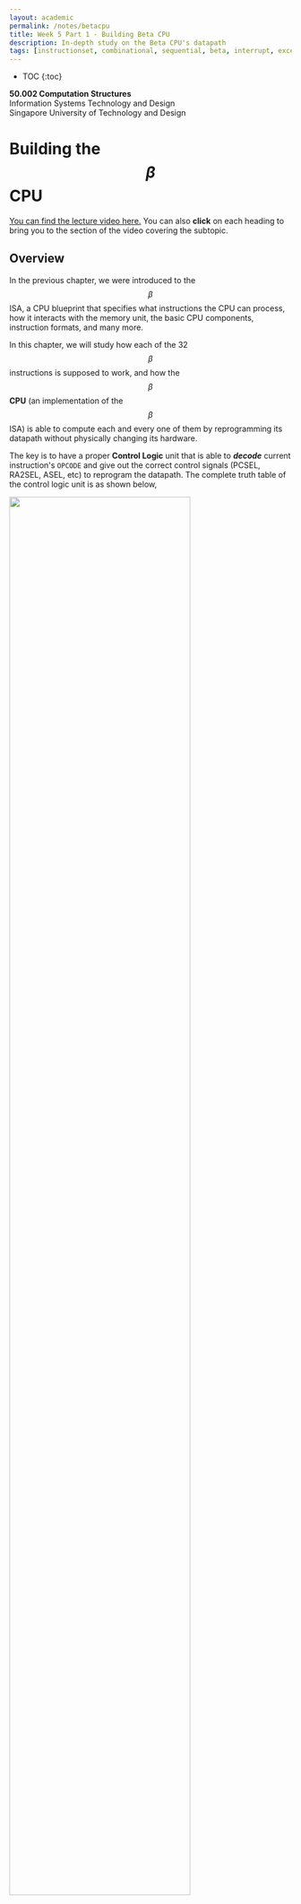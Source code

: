 ```yaml
---
layout: academic
permalink: /notes/betacpu
title: Week 5 Part 1 - Building Beta CPU
description: In-depth study on the Beta CPU's datapath
tags: [instructionset, combinational, sequential, beta, interrupt, exception, datapath]
---
```


* TOC
{:toc}

**50.002 Computation Structures**
<br>
Information Systems Technology and Design
<br>
Singapore University of Technology and Design


# Building the $$\beta$$ CPU
[You can find the lecture video here.](https://youtu.be/4T9MR8BSzt0) You can also **click** on each heading to bring you to the section of the video covering the subtopic. 

## Overview

In the previous chapter, we were introduced to the $$\beta$$ ISA, a CPU blueprint that specifies what instructions the CPU can process, how it interacts with the memory unit, the basic CPU components, instruction formats, and many more. 

In this chapter, we will study how each of the 32 $$\beta$$ instructions is supposed to work, and how the $$\beta$$ **CPU** (an implementation of the $$\beta$$ ISA) is able to compute each and every one of them by reprogramming its datapath without physically changing its hardware.  

The key is to have a proper **Control Logic** unit that is able to ***decode***  current instruction's `OPCODE` and give out the correct control signals (PCSEL, RA2SEL, ASEL, etc) to reprogram the datapath. The complete truth table of the control logic unit is as shown below,

<img src="
https://dl.dropboxusercontent.com/s/2txzo6r3aeynguy/CU_2.png?raw=1"  width="80%" height = "80%">

> This unit can be easily implemented using a read only memory. 

We will go through the workings of each instruction and understand how the given $$\beta$$ datapath is able to execute the instruction properly by producing appropriate control signals as shown above. 

  

## Instruction Cycles
### Instruction Fetch

The first thing a CPU must do is to **compute** the *address* (`ia[31:0]`) of the instruction to execute next, and then **fetch** (read) them (`id[31:0]`) from the Physical Memory Unit  (RAM). 

Instructions are produced by a compiler and are specific to the CPU's ISA. The control unit will know what control signals to produce and which signals need to be *routed* where for each type of instruction.

> For example, when you double-click (run) an executable `.exe` on Windows, the code for that program is moved from Disk into the Memory Unit (RAM), and the CPU is told what address the first instruction of that program starts at. 
> 
> The CPU **always** maintains an internal register called the Program Counter (PC) that holds the memory location of the next instruction to be executed. 
>

Once the CPU knows the address of the very first instruction to be executed, it can fetch that first instruction from the Memory Unit and execute it. Figuring out the addresses of the subsequent instructions is easy:
* The first instruction will then tell the CPU what to do next, where is the second instruction, and so on.  
* The second instruction will also tell the CPU what to do next, where is the third instruction, and so on. 
* This is repeated until the CPU met a `HALT()` instruction.

>As of now, you always assume that the content of the PC register is always initially zero (32-bit of zeroes), and that the first line of your program instruction is always put at memory address zero (`0x00000000`). 


###  Instruction Decoding

When the CPU has an instruction, it needs to figure out (decode) specifically what type of instruction it is. Each instruction will have a certain set of bits called the `OPCODE` that tells the CPU how to interpret it. In the $$\beta$$ ISA, the `OPCODE` can be found in the 6 most significant bits of the 32-bits instruction. The `OPCODE` is given as an input to the Control Unit, it will compute the appropriate control signals to program the datapath. 

This decoding step depends on how complex the ISA is. An ISA like RISC (e.g: the $$\beta$$ ISA) has a smaller number of instructions (a few dozens) while x86 has thousands. The most common family of instructions are:
* **Memory Access**: anything regarding loading and storing of data between the REGFILE (CPU internal storage) and the Memory Unit. No other computation is performed.
* **Arithmetic**: anything that requires computation using the ALU, and inputs are taken from the REGFILE.  
* **Branch instructions**: anything pertaining to changing the value of PC Register to load instructions in different Memory Address, (*conditional*) based on a content of a specific register in the REGFILE. 

## Detailed Anatomy of the $$\beta$$ CPU

  
The $$\beta$$ CPU  is comprised of the following standard parts that typically make up a CPU:  PC,  REGFILE,  ALU, and CU.

  

### Program Counter and Physical Memory Unit

 
The PC is a 32-bit register (i.e: a set of **32** 1-bit registers). Its job is to store the address of the **current** instruction that is executed. 
>For now, we can safely assume that the initial content of the PC REG is always zero. 

The datapath of the components involving the PC and the Physical Memory is shown in the figure below:

<img src="/50002/assets/contentimage/beta/pc.png"  class="center_full"/>

Two important things happened **simultaneously** at every clock cycle:
* The output of the PC Register is connected to the `ia` port (the input address port) of the Memory Unit (RAM or **Physical Memory**), hence the Memory Unit will produce the content of that address through the `Ins` port. 

* The output of the PC REG will also be added by 4. 
	* If `PCSEL=0` and `RESET=0`,  this value (old PC + 4) will enter the PC REG in the next clock cycle. This will cause the PC to supply the address of the **subsequent instruction word** in the next clock cycle. 
	*  If `PCSEL!=0` and `RESET=0`, then the value in the PC REG will be equivalent to either of the inputs to the PCSEL mux (depending on what `PCSEL` value is). 

If `RESET=1` then the value of the PC REG in the next cycle will be equivalent to `RESET`. We will learn what `RESET` is in the later weeks -- but in short, `Reset = 0x00000000` all for $$\beta$$ instructions.  If `RESET=1`, the value in PC REG will will be set back to `0x00000000` in the next clock cycle instead of increased by 4. 

> The memory unit is neatly segmented into **instruction** memory and **data** memory for the sake of **learning** and **simplicity**. In reality, this might not always be the case. Your operating system will do the memory management for you and decide where in the physical memory each process should reside and run. 

### Register Files

The REGFILE in $$\beta$$ ISA is the CPU's internal storage unit that is comprised of 32 sets of 32-bit registers, denoted as $$R_0, R_1, ...., R_{31}$$. **Each register is addressable in 5 bits**. For example: `00000` is the address of $$R_0$$, `00001` is the address of $$R_1$$, `00010` is the address of $$R_2$$, and so on.

> Remember, a 32-bit register simply means a set of **32** 1-bit registers

The figure below shows the anatomy of $$\beta$$ REGFILE component:

<img src="/50002/assets/contentimage/beta/regfile.png"  class="center_full"/>

It has two **combinational** read ports: `RD1` and `RD2`, and one **clocked / sequential** write port: `WD`. 

We can simultaneously, at the same clock cycle, **read** the contents of two selected registers, addressable in 5 bits denoted as `Ra` and `Rb`, :
* The 5-bit address `Ra` is supplied through port `RA1`
* The 5-bit address `Rb` is supplied through `RA2`

We can also **write** data supplied at the `WD` port to any of the registers in the REGFILE:
* In order to write, a valid `1` must be supplied at the `WE` port
* The address of the register to write into is determined by the 5-bit input supplied at the `WA` port. 

#### The Write Enable Signal
Recall that a register / D Flip-Flop "captures" a NEW input at each CLK rise, and is able to maintain that **stable** value for the period of the CLK. 


However, in practice, we might not want our register to "capture" new input all the time, but only on certain moments. Therefore, there exist a `WE` signal such that:
* When it's value is `1`, the register "captures" and stores the current input.
* Otherwise, the register will ignore the input and will output the last stored value regardless of the CLK edge. 


#### Detailed Anatomy of the REGFILE

To understand how the `WE` signal works more clearly, we need to dive deeper into the inner circuitry of the REGFILE. The figure below shows a more detailed anatomy of the REGFILE unit. 

<div class="orangebox"><code>R31</code>'s <strong>content</strong> is <strong> always </strong> <code>0x00000000</code>, regardless of what values are written to it. Therefore it is not a regular register like the other 30 registers in the REGFILE. It is simply giving out <code>0x00000000</code> as output when <code>RA1</code> or <code>RA2</code> is <code>11111</code>, which is illustrated as the 0 on the rightmost part of each read muxes.</div><br>

<img src="/50002/assets/contentimage/beta/regfile_detailed.png"  class="center_full"/>

The `WE` signal is fed into a 1-to-32 demultiplexer unit. The `WA` signal is the selector of this demux. As a result, only 1 out of the 32 outputs of the demux will follow exactly the value of `WE`. 

The outputs of the demux is used as a selector (`EN` port) to each of the *2-to-1* 32-bit multiplexer connected to each 32-bit register.

> Note: although not drawn (to not clutter the figure further), all the registers are synchronized with the same CLK. 

#### The Static and Dynamic Discipline of the REGFILE

As mentioned above, the REGFILE unit has **2 combinational read ports** that is made up by the two large *32-to-1* 32-bit multiplexers drawn at the bottom of the figure. We can supply two read addresses: `RA1` and `RA2`. They are the selector signals of these two multiplexers. Therefore the time taken to produce valid output (32-bit) data at `RD1` and `RD2` is at least  the $$t_{pd}$$ of the multiplexer and $$t_{pd}$$ of the DFFs depending on when exactly the addresses become valid. 

This unit also have **1 sequential write port**. The write data is always supplied at `WD`. When the `EN` signal of a target register is a valid `1`, we need to wait until the nearest CLK rise edge in order for `WD` to be reflected at the `Q` port of that register. 

<span style="background-color:yellow; color:black"> In register transfer language, the content of register with address `A` is often denoted as : `Reg[A]` </span>

The timing diagram for read and write is shown below. Please take some time to study them: 
<img src="https://dl.dropboxusercontent.com/s/rvpovodxab54ywl/timing_reg.png?raw=1"  width="80%" height = "80%">


Notice how the new data denoted as `new Reg[A]` supplied at port `WD` (to be written onto `Reg[A]`) must fulfill both $$t_S$$ and $$t_h$$ requirement of the hardware. 

  

### Control Logic Unit

The heart of the control logic unit (CU) is a **combinational** logic device that receives 6-bit `OPCODE` signal, 1-bit `z` signal, 1-bit `RESET` signal, and 1-bit `IRQ` signal as input. We will discuss about `RESET`, `z` and `IRQ` much later on.

At each CLK cycle, the PC will supply a new 32-bit address to the Memory Unit, and in turn, 32-bit instruction data is produced by the Memory Unit. The first 6 bits of the instruction, called the `OPCODE` is supplied as an input to the CU. 

The CU will then decode the input combination consisted of `OPCODE`, `z`, `RESET`, and `IRQ`, and produce various control signals as shown in the figure below. In practice, this unit can be made using a ROM.

<img src="/50002/assets/contentimage/beta/cu.png"  class="center_full"/>

Note that the `ALUFN` is 6 bits long, `PCSEL` is 3 bits long, `WDSEL` is 2 bits long, `RA2SEL`, `BSEL` `ASEL`, `WASEL`, `WR`, and `WERF` (`WE` to REGFILE) are all 1 bit long. The total number of output bits of the CU is therefore *at least* 17 bits long 

> In our Lab however, the output signal of the control unit is 18 bits long. We don't have to memorise these, as long as we get the main idea.


 Notice the presence of the 1-bit register that **samples** the IRQ signal. This is  because. the IRQ signal actually an **asynchronous** interrupt trigger. 

> In the later weeks, we will learn that _asynchronous interrupts_ are generated by **other hardware devices** at *arbitrary* times with respect to the CPU clock signals. Therefore, we need another set of devices to **condition** it such that it doesn't cause unwanted changes to the Control Unit in the middle of execution (in the middle of a clock cycle).  These devices allow the CPU to **sample** the input IRQ signal during the beginning of each instruction _cycle_ (e.g: resulting in sample result `IRQ'` denoted in the figure above), and will respond to the trigger only _if_ the signal `IRQ'` is asserted when sampling _occurs_.

In the Lab however, we also simplify this part. We simply assume that the IRQ signal given by the test file is guaranteed to be stable for the entire CPU clock cycle, and already fulfils the $$t_S$$ and $$t_H$$ requirements of the CPU clock cycle.   

**For simplicity, we no longer display this register unit in the diagrams to explain the datapaths below.** The presence of the `CLK` signal there is written to remind you that the CPU should be able to *sample* the asynchronous `IRQ` signal  for each clock cycle. ==However, the heart of the Control Unit  itself is combinational logic device (e.g: ROM) and not a sequential one==. 

## Beta Datapaths

The $$\beta$$ datapath can be reprogrammed by setting the appropriate control signals depending on the current instruction's `OPCODE`. In general, we can separate the instructions into four categories, and explain the datapath for each:
* The `OP` datapath (Type 1)
* The `OPC` datapath (Type 2)
* Memory access datapath (Type 2)
* Control transfer datapath  (Type 2)

 
## OP datapath

This datapath involves:
* Any logical computations using the ALU, and 
* The inputs to the `A` and `B` port of the ALU is taken from the contents of any two registers `Reg[Ra]` and `Reg[Rb]` from the REGFILE.
* The result is stored as a content of `Reg[Rc]`


The instructions that fall under `OP` category are: `ADD, SUB, MUL, DIV, AND, OR, XOR, CMPEQ, CMPLT, CMPLE, SHL, SHR`, and `SRA`. Its general format is:

<img src="https://dl.dropboxusercontent.com/s/sufiy5rhdo5k2j0/op_ins.png?raw=1"  width="60%" height = "60%">


The register transfer language for this instruction is: 
`PC` $$\leftarrow$$ `PC+4`<br>
`Reg[Rc]` $$\leftarrow$$ `Reg[Ra]` `(OP)`  `Reg[Rb]` <br>
- The corresponding assembly instruction format runnable in BSIM is `OP(Ra, Rb, Rc)`


> **Important:** Read the $$\beta$$ documentation and fully study the functionalities of each instruction. 

The figure below shows the datapath for all `OP` instructions:

<img src="/50002/assets/contentimage/beta/op.png"  class="center_full"/>

The highlighted lines in **pink** show how the signals should flow in order for the $$\beta$$ to support `OP` instructions. 

 The control signals therefore must be set to: 

-  `ALUFN = F(OP)` 
	> the `ALUFN` signal for the corresponding operation `OP`, for example, if `OPCODE = SUB` then `ALUFN  = 000001`, and so on.

-  `WERF = 1`

- `BSEL = 0`

-  `WDSEL = 01`

-  `WR = 0`

-  `RA2SEL = 0`

-  `PCSEL = 000`

-  `ASEL = 0` 

-  `WASEL = 0`

> Take some time to understand why the value of these control signals must be set this way to support the `OP` instructions. 



## OPC datapath

 The `OPC` (Type 2 instruction) datapath is similar to the `OP` datapath, except that input to the `B` port of the ALU must comes from `c = I[16:0]`. 

**There is no `Rb` field in Type 2 instruction**. 

The instructions that fall under `OPC` category are: `ADDC, SUBC, MULC, DIVC, ANDC, ORC, XORC, CMPEQC, CMPLTC, CMPLEC, SHLC, SHRC`, and `SRAC`. It's general format is:

<img src="https://dl.dropboxusercontent.com/s/wcirw4bgwhh2xbg/opc_insdfhi9j45vnuw7n0/opc.png?raw=1"  width="60%" height = "60%">

The register transfer language for this instruction is: 
`PC` $$\leftarrow$$ `PC+4`<br>
`Reg[Rc]` $$\leftarrow$$ `Reg[Ra]` `(OP)`   `SEXT(C)` <br>

>Again, don't forget to read $$\beta$$ documentation to understand each functionalities. 
- The corresponding assembly instruction format runnable in BSIM  is `OPC(Ra, c, Rc)`

The figure below shows the datapath for all `OPC` instructions:

<img src="/50002/assets/contentimage/beta/opc.png"  class="center_full"/>

The control signals for `OPC` instructions are almost identical to `OP` operations, except that we need to have  `BSEL = 1`. 

### Sample Code
Try it yourself by running this code step by step on BSIM and observe the datapath to familiarize yourself with how OP and OPC datapath works.
* At each timestep, be aware of the value of PC and all Registers. 
* Familiarise yourself with how to translate from the assembly language to the 32-bit machine language

```cpp
.include beta.uasm

ADDC(R31, 5, R0)
SUBC(R31, 3, R1)
MUL(R0, R1, R2)
CMPEQ(R1, R1, R4) 
CMPLT(R0, R1, R4)
SHL(R1, R1, R5)
SRAC(R5, 4, R5)
SHRC(R1, 4, R6)
```

## Memory Access Datapath

There are three instructions that involve access to the Memory Unit: `LD`, `LDR` and `ST`. All of them are Type 2 instructions.


### LD Datapath

The general format of the `LD` instruction is:

<img src="https://dl.dropboxusercontent.com/s/bicusis1a1cx707/ld_ins.png?raw=1"  width="60%" height = "60%">

The register transfer language for this instruction is: 
`PC` $$\leftarrow$$ `PC+4`<br>
`EA` $$\leftarrow$$ `Reg[Ra] + SEXT(C)`<br>
`Reg[Rc]` $$\leftarrow$$ `Mem[EA]` <br>

-  The LD instruction allows the CPU to **load** one word (32-bit) of data from the Memory Unit and store it to `Rc`

- The **effective address** (`EA`) of the data is computed using the content of `Ra`  (32-bit) added with `c` (sign extended to be 32-bit).
- The corresponding assembly instruction format runnable in BSIM is `LD(Ra, c, Rc)`

The figure below shows the datapath for  `LD`:

<img src="/50002/assets/contentimage/beta/ld.png"  class="center_full"/>

The control signals therefore must be set to: 

-  `ALUFN = ADD (000000)` 

-  `WERF = 1`

- `BSEL = 1`

-  `WDSEL = 10`

-  `WR = 0`

-  `RA2SEL = --`

-  `PCSEL = 000`

-  `ASEL = 0` 

-  `WASEL = 0`
  




### LDR datapath

The `LDR` instruction is similar to the `LD` instruction, except in the method of computing the `EA` of the data loaded. 

The general format of the `LDR` instruction is:

<img src="https://dl.dropboxusercontent.com/s/5kj00vwcw0ghlfp/ldr_inst.png?raw=1"  width="60%" height = "60%">

The register transfer language for this instruction is: 
`PC` $$\leftarrow$$ `PC+4`<br>
`EA` $$\leftarrow$$ `PC+4*SEXT(C)`<br>
`Reg[Rc]` $$\leftarrow$$ `Mem[EA]` <br>

*  The `LDR` instruction computes `EA` **relative** to the current address pointed by `PC`. 
* The corresponding assembly instruction format runnable in BSIM is `LDR(label, Rc)`, where `c` is **auto** computed as `(address_of_label - address_of_current_ins)/4-1`


The figure below shows the datapath for `LDR`:

<img src="/50002/assets/contentimage/beta/ldr.png"  class="center_full"/>

The control signals therefore must be set to: 

-  `ALUFN = 'A' (011010)` 
	> The ALU is simply required to be *transparent*, i.e: "pass" the input at the `A` port through to its output port. 

-  `WERF = 1`

- `BSEL = --`

-  `WDSEL = 10`

-  `WR = 0`

-  `RA2SEL = --`

-  `PCSEL = 000`

-  `ASEL = 1` 

-  `WASEL = 0`


  
  
### ST datapath

The `ST` instruction does the opposite to what the `LD` instruction does. It allows the CPU to store contents from one of its REGFILE registers to the Memory Unit. 

> Note that the instruction `ST` and `LD`/`LDR` allows the CPU to have access to an expandable memory unit without changing its datapath, although the CPU itself has a limited amount of internal storage in the REGFILE. 

The general format of the `ST` instruction is:

<img src="https://dl.dropboxusercontent.com/s/is3q37kvo167325/st_ins.png?raw=1"  width="60%" height = "60%">

The register transfer language for this instruction is: 
`PC` $$\leftarrow$$ `PC+4`<br>
`EA` $$\leftarrow$$ `Reg[Ra]+SEXT(c)`<br>
`Mem[EA]`  $$\leftarrow$$   `Reg[Rc]`<br>

-  The ST instruction **stores**  data present in `Rc` to the Memory Unit. 

- Similar to how `EA` is computed for `LD`, the **effective address** (`EA`) of where the data is supposed to be stored is computed using the content of `Ra`  (32-bit) added with `c` (sign extended to be 32-bit).
- The corresponding assembly instruction format runnable in BSIM is `ST(Rc, c, Ra)`, notice the swapped `Rc` and `Ra` position. 


The figure below shows the datapath for  `ST`: 

<img src="/50002/assets/contentimage/beta/st.png"  class="center_full"/>

  
The control signals therefore must be set to: 
-  `ALUFN = 'ADD' (000000)` 

-  `WERF = 0`

- `BSEL = 1`

-  `WDSEL = --`

-  `WR = 1`

-  `RA2SEL = 1`

-  `PCSEL = 000`

-  `ASEL = 0` 

-  `WASEL = --`

### Sample Code
**Try it yourself** by running this code step by step on BSIM and observe the datapath to familiarize yourself with how OP and OPC datapath works.
* At each timestep, be aware of the value of PC and all Registers. 
* Be aware on the value stored at certain memory locations 
* Familiarise yourself with how to translate from the assembly language to the 32-bit machine language using *labels* and *literals*


```cpp
.include beta.uasm

LD(R31, x, R0)
LD(R31, x + 4, R1)
LD(R31, x + 8, R2)
LD(R31, x + 12, R3)
LDR(x, R4)
LDR(x+8, R5)
MUL(R0, R3, R0)
ADD(R1, R1, R1)
ADDC(R31, 12, R6)
ST(R0, x)
ST(R1, x, R6)

x : LONG(15) | this is an array
	LONG(7)
	LONG(9)
	LONG(-1)
```


## Control Transfer Datapath

There are three instructions that involves **transfer-of-control** (i.e: *branching*, or *jumping*), that is to change the value of `PC` so that we can execute instruction from other `EA` in the Memory Unit instead of going to the next line. These instructions are `BEQ`, `BNE`, and `JMP`. 

We will not use the ALU at all when transferring control. 

> So far, we have only seen `PC` to be advanced by 4:  `PC` $$\leftarrow$$ `PC+4`. With instructions involving transfer-of-control or , we are going to set `PC` a little bit differently. 


### BEQ datapath

This instruction allows the `PC` to *branch* to a particular `EA` if the content of `Ra` is zero.  It is commonly used when checking for condition prior to branching, e.g: `if x==0, else`.
  
The general format of the `BEQ` instruction is:

<img src="https://dl.dropboxusercontent.com/s/hla3dyi15xjxocf/beq_inst.png?raw=1"  width="80%" height = "80%">

The register transfer language for this instruction is: 
`PC` $$\leftarrow$$ `PC+4`<br>
`Reg[Rc]` $$\leftarrow$$ `PC`<br>
`EA` $$\leftarrow$$ `PC + 4*SEXT(C)`<br>
`if (Reg[Ra] == 0)` then `PC` $$\leftarrow$$ `EA`<br>

* The **address** of the instruction following the `BEQ` instruction is written to `Rc`. 
* If the contents of  `Ra` are zero, the `PC` is loaded with the target address `EA`;
* Otherwise, execution continues with the next sequential instruction.
* <mark> The checking of the content of `Ra` is not done through ALU, but rather through the 32-bit NOR gate that produces `Z` (1-bit) </mark>, The value of `Z` is fed to the CONTROL UNIT to determine whether PCSEL should be `001` or `000` depending on the value of `Z`.
* The corresponding assembly instruction format runnable in BSIM is `BEQ(Ra, label, Rc)`* where `c` is **auto** computed as `(address_of_label - address_of_current_ins)/4-1`



The figure below shows the datapath for the `BEQ`: 

<img src="/50002/assets/contentimage/beta/beq.png"  class="center_full"/>

  

  

The control signals therefore must be set to: 
-  `ALUFN = --`
	> We aren't using the ALU at all when transferring control.  

-  `WERF = 1`

- `BSEL = --`

-  `WDSEL = 00`

-  `WR = 0`

-  `RA2SEL = --`

-  `PCSEL = Z ? 001 : 000`

-  `ASEL = --` 

-  `WASEL = 0`

  
  
### BNE datapath

`BNE` is similar to  `BEQ`, but branches `PC` in the opposite way, i.e: when `Ra != 0`. It also utilizes the output `Z`.
  
The general format of the `BNE` instruction is:

<img src="https://dl.dropboxusercontent.com/s/wrqpdsusx3g7lkd/bne_ins.png?raw=1"  width="80%" height = "80%">

The register transfer language for this instruction is: 
`PC` $$\leftarrow$$ `PC+4`<br>
`Reg[Rc]` $$\leftarrow$$ `PC`<br>
`EA` $$\leftarrow$$ `PC + 4*SEXT(C)`<br>
`if (Reg[Ra] != 0)` then `PC` $$\leftarrow$$ `EA`<br>
* The corresponding assembly instruction format runnable in BSIM is `BNE(Ra, label, Rc)`* where `c` is **auto** computed as `(address_of_label - address_of_current_ins)/4-1`


The figure below shows the datapath for the `BNE`: 

<img src="/50002/assets/contentimage/beta/bne.png"  class="center_full"/>


The control signals therefore must be set to: 
-  `ALUFN = --`
	> We aren't using the ALU at all when transferring control.  

-  `WERF = 1`

- `BSEL = --`

-  `WDSEL = 00`

-  `WR = 0`

-  `RA2SEL = --`

-  `PCSEL = Z ? 000 : 001`

-  `ASEL = --` 

-  `WASEL = 0`


  
### JMP Datapath

`JMP` also allows the CPU to change its `PC` value, but without any condition (*jump*). 
  
The general format of the `JMP` instruction is:
<img src="https://dl.dropboxusercontent.com/s/94bul2ifo7a3afj/jmp_inst.png?raw=1"  width="80%" height = "80%">

The register transfer language for this instruction is: 
`PC` $$\leftarrow$$ `PC+4`<br>
`Reg[Rc]` $$\leftarrow$$ `PC`<br>
`EA` $$\leftarrow$$ `Reg[Ra] & 0xFFFFFFFC` (masked)<br>
`PC`$$\leftarrow$$ `EA`<br>

* The **address** of the instruction following the `JMP` instruction is written to `Rc`, then  `PC` is loaded with the contents of  `Ra`.
* The low two bits of `Ra` are **masked** to ensure that the target address is aligned on a 4-byte boundary.
* The corresponding assembly instruction format runnable in BSIM is `JMP(Ra, Rc)`.

The figure below shows the datapath for the `JMP`: 

<img src="/50002/assets/contentimage/beta/jmp.png"  class="center_full"/>


The control signals therefore must be set to: 
-  `ALUFN = --`
	> We aren't using the ALU at all when transferring control.  

-  `WERF = 1`

- `BSEL = --`

-  `WDSEL = 00`

-  `WR = 0`

-  `RA2SEL = --`

-  `PCSEL = 010`

-  `ASEL = --` 

-  `WASEL = 0`


### Sample Code
**Try it yourself** by running this code step by step on BSIM and observe the datapath to familiarize yourself with how OP and OPC datapath works.
* At each timestep, be aware of the value of PC and all Registers. 
* Know where is the address of each instruction when loaded to memory
* Note how to translate from `label` to `literal`  when crafting the 32-bit machine language for `BEQ/BNE` instructions.
  
```cpp
.include beta.uasm

ADDC(R31, 3, R0)

begin_check: CMPEQ(R31, R0, R1)
BNE(R1, is_zero, R10)
SUBC(R0, 1, R0)
BEQ(R31, begin_check, R10)

is_zero: JMP(R31)
```




## Exception Handling

**Exceptions** as the name suggests, is an event generated by the CPU when an *error* occurs. 

$$\beta$$ exceptions come in three flavors: traps, faults, and interrupts. 

1.  **Traps** (*intentional*) and **faults** (*unintentional*) are both the **direct outcome of an instruction** and are distinguished by the programmer's **intentions**. 
	- These happens for example when we supply an illegal `OPCODE`, i.e: it does not correspond to any of the instructions defined in the ISA.

2.  **Interrupts**  are **asynchronous** with respect to the instruction stream, and are usually caused by **external events**, for example from I/O devices, or network devices. 	This would require us to "*pause*" the execution of the current program and handle the interrupt. 				
	- At the beginning of each cycle, the CPU will always check whether `IRQ == 1`.  
	- If `IRQ != 1`, the CPU will continue with normal execution. 
	- If `IRQ == 1`, the CPU will *pause* the current execution and handle the interrupt request first (and eventually *resume* back the paused execution *after the interrupt handling is done*). 
 
The datapath that handles **trap/fault** (due to Illegal `OPCODE`) is as follows:

<img src="/50002/assets/contentimage/beta/illop.png"  class="center_full"/>

The datapath that handles interrupt (due to asynchronous `IRQ` signal) is as follows:

<img src="/50002/assets/contentimage/beta/irq.png"  class="center_full"/>

> There's only one difference between the two: the datapath at the PCSEL mux. 
  
The PCSEL multiplexer's fourth and fifth input are called `ILLOP` and `XAdr`. These refers to the address of the **instruction branching** to the **`interrupt handling`** code, in the events that trap, fault, or interrupt occurs.  In $$\beta$$ ISA,
-  `ILLOP` is set at `0x80000004`
-  `XAdr` is set at `0x80000008`

The control signals in the events of these exceptions therefore must be set to: 
-  `ALUFN = --`
	> We aren't using the ALU at all when transferring control.  

-  `WERF = 1`

- `BSEL = --`

-  `WDSEL = 00`

-  `WR = 0`

-  `RA2SEL = --`

-  `PCSEL`:
	-  `Illegal_Opcode ? 011 : 000`
	- `IRQ ? 100 : 000`

-  `ASEL = --` 

-  `WASEL = 1`

Note that since `WASEL = 1` and `WDSEL = 00` and `WERF = 1`,, then `PC+4` (supposed next instruction's address) is **stored** at `Reg[XP]` (register 28, or `11100` in binary) so that we may resume the execution once the exception has been handled. 


## CPU Reset
Finally, the $$\beta$$ processor accept external `RESET` signal that can reset the value of the `PC`. The signal `RESET` must be `1` for several clock cycles in order to ensure that the values affected by `RESET` propagates throughout the entire circuit. During the period where `RESET = 1`, we need to make sure that `WR` is `0` so that we do not accidentally overwrite the content of the physical memory.

<img src="/50002/assets/contentimage/beta/reset.png"  class="center_full"/>

## CPU Benchmarking

We always want a CPU that has a high performance (most instruction per second) at a low cost. Unfortunately there will always be a tradeoff between the two. We can benchmark the quality of a CPU by computing its $$MIPS$$ (million instruction per second),

$$MIPS = \frac{Clock Rate }{CPI}$$

where $$CPI$$ means "Clocks per Instruction".

Although it is common to judge a CPU's performance from its *clock rate* (cycles per second, typically ranging between 2-4 GHz per core for modern computers), we also need to consider another metric called the $$CPI$$, that is the *average clock cycles* used to execute a single instruction.

In $$\beta$$ ISA, each instruction requires only 1 clock cycle to complete (atomic execution). It is possible for other ISA to take more than 1 clock cycle *on average* to complete an instruction. 

Typically, one will choose a particular program (with fixed number of instructions) for benchmarking purposes, and **the same benchmark program** is run on different CPUs with potentially different Clock Rate and $$CPI$$. 

The higher the $$MIPS$$, the faster it takes to run the benchmark program. Therefore we can say that a CPU with the highest $$MIPS$$ has the best performance.

## Summary
You may want to watch the post lecture videos here:
* [Part 1: Beta Datapath](https://youtu.be/IXiSoP_0Kvc)
* [Part 2: Beta Datapath Analysis - this is difficult!](https://youtu.be/4MmUEeAKmxc)

In this notes we have covered extensively how to create the $$\beta$$ CPU datapath given its ISA (blueprint). We can run some instructions written in machine language (`0`s and `1`s), but obviously it is not yet user friendly at all. Not to mention that this CPU alone *does not support reusable instructions* (we know them as **functions**). The next lecture introduces us to assemblers and compilers, which are softwares created to help us utilise the $$\beta$$ CPU better so that we are focused on *programming* it and spending more time thinking about designing our program, and less time *writing* the program. 





